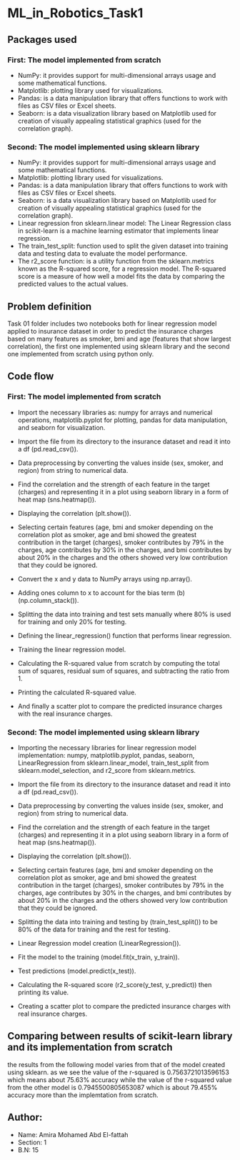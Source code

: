 # ML_in_Robotics_Task1
## Packages used
### First: The model implemented from scratch
* NumPy: it provides support for multi-dimensional arrays usage and some mathematical functions.
* Matplotlib: plotting library used for visualizations.
* Pandas: is a data manipulation library that offers functions to work with files as CSV files or Excel sheets.
* Seaborn: is a data visualization library based on Matplotlib used for creation of visually appealing statistical graphics (used for the correlation graph).
### Second: The model implemented using sklearn library
* NumPy: it provides support for multi-dimensional arrays usage and some mathematical functions.
* Matplotlib: plotting library used for visualizations.
* Pandas: is a data manipulation library that offers functions to work with files as CSV files or Excel sheets.
* Seaborn: is a data visualization library based on Matplotlib used for creation of visually appealing statistical graphics (used for the correlation graph).
* Linear regression fron sklearn.linear model: The Linear Regression class in scikit-learn is a machine learning estimator that implements linear regression.
* The train_test_split: function used to split the given dataset into training data and testing data to evaluate the model performance.
* The r2_score function: is a utility function from the sklearn.metrics known as the R-squared score, for a regression model. The R-squared score is a measure of how well a model fits the data by comparing the predicted values to the actual values.

## Problem definition
Task 01 folder includes two notebooks both for linear regression model applied to insurance dataset in order to predict the insurance charges based on many features as smoker, bmi and age (features that show largest correlation), the first one implemented using sklearn library and the second one implemented from scratch using python only.
## Code flow
### First: The model implemented from scratch
* Import the necessary libraries as: numpy for arrays and numerical operations, matplotlib.pyplot for plotting, pandas for data manipulation, and seaborn for visualization.

* Import the file from its directory to the insurance dataset and read it into a df (pd.read_csv()).

* Data preprocessing by converting the values inside (sex, smoker, and region) from string to numerical data.

* Find the correlation and the strength of each feature in the target (charges) and representing it in a plot using seaborn library in a form of heat map (sns.heatmap()).

* Displaying the correlation (plt.show()).

* Selecting certain features (age, bmi and smoker depending on the correlation plot as smoker, age and bmi showed the greatest contribution in the target (charges), smoker contributes by 79% in the charges, age contributes by 30% in the charges, and bmi contributes by about 20% in the charges and the others showed very low contribution that they could be ignored.

* Convert the x and y data to NumPy arrays using np.array().

* Adding ones column to x to account for the bias term (b) (np.column_stack()).

* Splitting the data into training and test sets manually where 80% is used for training and only 20% for testing.

* Defining the linear_regression() function that performs linear regression.

* Training the linear regression model.

* Calculating the R-squared value from scratch by computing the total sum of squares, residual sum of squares, and subtracting the ratio from 1.

* Printing the calculated R-squared value.

* And finally a scatter plot to compare the predicted insurance charges with the real insurance charges.

### Second: The model implemented using sklearn library
* Importing the necessary libraries for linear regression model implementation: numpy, matplotlib.pyplot, pandas, seaborn, LinearRegression from sklearn.linear_model, train_test_split from sklearn.model_selection, and r2_score from sklearn.metrics.

* Import the file from its directory to the insurance dataset and read it into a df (pd.read_csv()).

* Data preprocessing by converting the values inside (sex, smoker, and region) from string to numerical data.

* Find the correlation and the strength of each feature in the target (charges) and representing it in a plot using seaborn library in a form of heat map (sns.heatmap()).

* Displaying the correlation (plt.show()).

* Selecting certain features (age, bmi and smoker depending on the correlation plot as smoker, age and bmi showed the greatest contribution in the target (charges), smoker contributes by 79% in the charges, age contributes by 30% in the charges, and bmi contributes by about 20% in the charges and the others showed very low contribution that they could be ignored.

* Splitting the data into training and testing by (train_test_split()) to be 80% of the data for training and the rest for testing.

* Linear Regression model creation (LinearRegression()).

* Fit the model to the training (model.fit(x_train, y_train)).
* Test predictions (model.predict(x_test)).

* Calculating the R-squared score (r2_score(y_test, y_predict)) then printing its value.

* Creating a scatter plot to compare the predicted insurance charges with real insurance charges.
## Comparing between results of scikit-learn library and its implementation from scratch 
the results from the following model varies from that of the model created using sklearn.
as we see the value of the r-squared is 0.7563721013596153 which means about 75.63% accuracy while the value of the r-squared value from the other model is 0.7945500805653087 which is about 79.455% accuracy more than the implemtation from scratch.
## Author:
* Name: Amira Mohamed Abd El-fattah
* Section: 1
* B.N: 15
